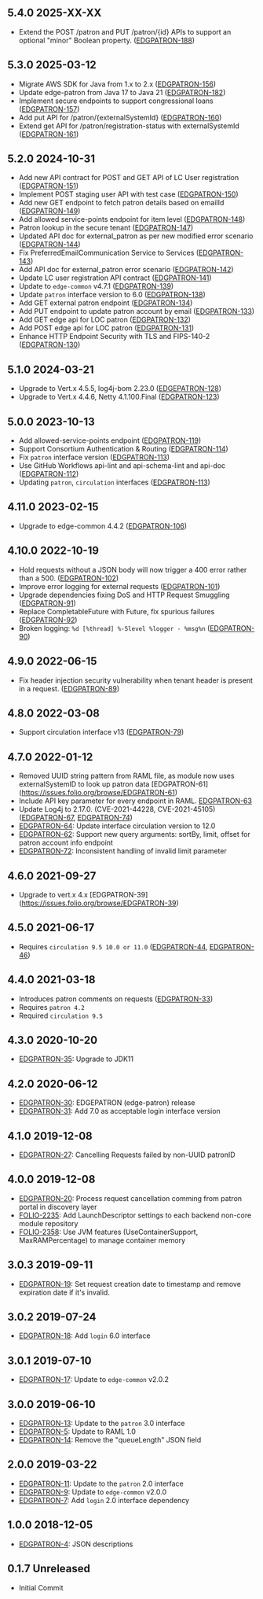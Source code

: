 ## 5.4.0 2025-XX-XX
* Extend the POST /patron and PUT /patron/{id} APIs to support an optional "minor" Boolean property. ([EDGPATRON-188](https://folio-org.atlassian.net/browse/EDGPATRON-188))

## 5.3.0 2025-03-12
* Migrate AWS SDK for Java from 1.x to 2.x ([EDGPATRON-156](https://issues.folio.org/browse/EDGPATRON-156))
* Update edge-patron from Java 17 to Java 21 ([EDGPATRON-182](https://issues.folio.org/browse/EDGPATRON-182))
* Implement secure endpoints to support congressional loans ([EDGPATRON-157](https://issues.folio.org/browse/EDGPATRON-157))
* Add put API for /patron/{externalSystemId} ([EDGPATRON-160](https://issues.folio.org/browse/EDGPATRON-160))
* Extend get API for /patron/registration-status with externalSystemId ([EDGPATRON-161](https://issues.folio.org/browse/EDGPATRON-161))

## 5.2.0 2024-10-31

* Add new API contract for POST and GET API of LC User registration ([EDGPATRON-151](https://issues.folio.org/browse/EDGPATRON-151))
* Implement POST staging user API with test case ([EDGPATRON-150](https://issues.folio.org/browse/EDGPATRON-150))
* Add new GET endpoint to fetch patron details based on emailId ([EDGPATRON-149](https://issues.folio.org/browse/EDGPATRON-149))
* Add allowed service-points endpoint for item level ([EDGPATRON-148](https://issues.folio.org/browse/EDGPATRON-148))
* Patron lookup in the secure tenant ([EDGPATRON-147](https://issues.folio.org/browse/EDGPATRON-147))
* Updated API doc for external_patron as per new modified error scenario ([EDGPATRON-144](https://issues.folio.org/browse/EDGPATRON-144))
* Fix PreferredEmailCommunication Service to Services ([EDGPATRON-143](https://issues.folio.org/browse/EDGPATRON-143))
* Add API doc for external_patron error scenario ([EDGPATRON-142](https://issues.folio.org/browse/EDGPATRON-142))
* Update LC user registration API contract ([EDGPATRON-141](https://issues.folio.org/browse/EDGPATRON-141))
* Update to `edge-common` v4.7.1 ([EDGPATRON-139](https://issues.folio.org/browse/EDGPATRON-139))
* Update `patron` interface version to 6.0 ([EDGPATRON-138](https://issues.folio.org/browse/EDGPATRON-138))
* Add GET external patron endpoint ([EDGPATRON-134](https://issues.folio.org/browse/EDGPATRON-134))
* Add PUT endpoint to update patron account by email ([EDGPATRON-133](https://issues.folio.org/browse/EDGPATRON-133))
* Add GET edge api for LOC patron ([EDGPATRON-132](https://issues.folio.org/browse/EDGPATRON-132))
* Add POST edge api for LOC patron ([EDGPATRON-131](https://issues.folio.org/browse/EDGPATRON-131))
* Enhance HTTP Endpoint Security with TLS and FIPS-140-2 ([EDGPATRON-130](https://issues.folio.org/browse/EDGPATRON-130))

## 5.1.0 2024-03-21

* Upgrade to Vert.x 4.5.5, log4j-bom 2.23.0 ([EDGEPATRON-128](https://folio-org.atlassian.net/browse/EDGPATRON-128))
* Upgrade to Vert.x 4.4.6, Netty 4.1.100.Final ([EDGPATRON-123](https://issues.folio.org/browse/EDGPATRON-123))

## 5.0.0 2023-10-13

* Add allowed-service-points endpoint ([EDGPATRON-119](https://issues.folio.org/browse/EDGPATRON-119))
* Support Consortium Authentication & Routing ([EDGPATRON-114](https://issues.folio.org/browse/EDGPATRON-114))
* Fix `patron` interface version ([EDGPATRON-113](https://issues.folio.org/browse/EDGPATRON-113))
* Use GitHub Workflows api-lint and api-schema-lint and api-doc ([EDGPATRON-112](https://issues.folio.org/browse/EDGPATRON-112))
* Updating `patron`, `circulation` interfaces ([EDGPATRON-113](https://issues.folio.org/browse/EDGPATRON-113))

## 4.11.0 2023-02-15

* Upgrade to edge-common 4.4.2 ([EDGPATRON-106](https://issues.folio.org/browse/EDGPATRON-106))

## 4.10.0 2022-10-19

* Hold requests without a JSON body will now trigger a 400 error rather than a 500. ([EDGPATRON-102](https://issues.folio.org/browse/EDGPATRON-102))
* Improve error logging for external requests ([EDGPATRON-101](https://issues.folio.org/browse/EDGPATRON-101))
* Upgrade dependencies fixing DoS and HTTP Request Smuggling ([EDGPATRON-91](https://issues.folio.org/browse/EDGPATRON-91))
* Replace CompletableFuture with Future, fix spurious failures ([EDGPATRON-92](https://issues.folio.org/browse/EDGPATRON-92))
* Broken logging: `%d [%thread] %-5level %logger - %msg%n` ([EDGPATRON-90](https://issues.folio.org/browse/EDGPATRON-90))

## 4.9.0 2022-06-15

* Fix header injection security vulnerability when tenant header is present in a request. ([EDGPATRON-89](https://issues.folio.org/browse/EDGPATRON-89))

## 4.8.0 2022-03-08

* Support circulation interface v13 ([EDGPATRON-79](https://issues.folio.org/browse/EDGPATRON-79))

## 4.7.0 2022-01-12

* Removed UUID string pattern from RAML file, as module now uses externalSystemID to look up patron data [EDGPATRON-61] (https://issues.folio.org/browse/EDGPATRON-61)
* Include API key parameter for every endpoint in RAML. [EDGPATRON-63](https://issues.folio.org/browse/EDGPATRON-63)
* Update Log4j to 2.17.0. (CVE-2021-44228, CVE-2021-45105) ([EDGPATRON-67](https://issues.folio.org/browse/EDGPATRON-67), [EDGPATRON-74](https://issues.folio.org/browse/EDGPATRON-74))
* [EDGPATRON-64](https://issues.folio.org/browse/EDGPATRON-64): Update interface circulation version to 12.0
* [EDGPATRON-62](https://issues.folio.org/browse/EDGPATRON-62): Support new query arguments:  sortBy, limit, offset for patron account info endpoint
* [EDGPATRON-72](https://issues.folio.org/browse/EDGPATRON-72): Inconsistent handling of invalid limit parameter

## 4.6.0 2021-09-27

* Upgrade to vert.x 4.x [EDGPATRON-39] (https://issues.folio.org/browse/EDGPATRON-39)

## 4.5.0 2021-06-17

* Requires `circulation 9.5 10.0 or 11.0` ([EDGPATRON-44](https://issues.folio.org/browse/EDGPATRON-44), [EDGPATRON-46](https://issues.folio.org/browse/EDGPATRON-46))

## 4.4.0 2021-03-18

* Introduces patron comments on requests ([EDGPATRON-33](https://issues.folio.org/browse/EDGPATRON-33))
* Requires `patron 4.2`
* Required `circulation 9.5`

## 4.3.0 2020-10-20
 * [EDGPATRON-35](https://issues.folio.org/browse/EDGPATRON-35): Upgrade to JDK11

## 4.2.0 2020-06-12
 * [EDGPATRON-30](https://issues.folio.org/browse/EDGPATRON-30): EDGEPATRON (edge-patron) release
 * [EDGPATRON-31](https://issues.folio.org/browse/EDGPATRON-31): Add 7.0 as acceptable login interface version

## 4.1.0 2019-12-08
 * [EDGPATRON-27](https://issues.folio.org/browse/EDGPATRON-27): Cancelling Requests failed by non-UUID patronID

## 4.0.0 2019-12-08
 * [EDGPATRON-20](https://issues.folio.org/browse/EDGPATRON-20): Process request cancellation comming from patron portal in discovery layer
 * [FOLIO-2235](https://issues.folio.org/browse/FOLIO-2235): Add LaunchDescriptor settings to each backend non-core module repository
 * [FOLIO-2358](https://issues.folio.org/browse/FOLIO-2358): Use JVM features (UseContainerSupport, MaxRAMPercentage) to manage container memory

## 3.0.3 2019-09-11
 * [EDGPATRON-19](https://issues.folio.org/browse/EDGPATRON-19): Set request creation date to timestamp and remove expiration date if it's invalid.

## 3.0.2 2019-07-24
 * [EDGPATRON-18](https://issues.folio.org/browse/EDGPATRON-18): Add `login` 6.0 interface

## 3.0.1 2019-07-10
 * [EDGPATRON-17](https://issues.folio.org/browse/EDGPATRON-17): Update to `edge-common` v2.0.2

## 3.0.0 2019-06-10
 * [EDGPATRON-13](https://issues.folio.org/browse/EDGPATRON-13): Update to the `patron` 3.0 interface
 * [EDGPATRON-5](https://issues.folio.org/browse/EDGPATRON-5): Update to RAML 1.0
 * [EDGPATRON-14](https://issues.folio.org/browse/EDGPATRON-14): Remove the "queueLength" JSON field

## 2.0.0 2019-03-22
 * [EDGPATRON-11](https://issues.folio.org/browse/EDGPATRON-11): Update to the `patron` 2.0 interface
 * [EDGPATRON-9](https://issues.folio.org/browse/EDGPATRON-9): Update to `edge-common` v2.0.0
 * [EDGPATRON-7](https://issues.folio.org/browse/EDGPATRON-7): Add `login` 2.0 interface dependency

## 1.0.0 2018-12-05
 * [EDGPATRON-4](https://issues.folio.org/browse/EDGPATRON-4): JSON descriptions

## 0.1.7 Unreleased
 * Initial Commit
